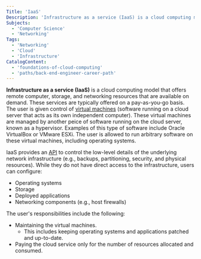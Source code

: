 ```yaml
---
Title: 'IaaS'
Description: 'Infrastructure as a service (IaaS) is a cloud computing model that offers remote computer, storage, and networking resources that are available on demand.'
Subjects:
  - 'Computer Science'
  - 'Networking'
Tags:
  - 'Networking'
  - 'Cloud'
  - 'Infrastructure'
CatalogContent:
  - 'foundations-of-cloud-computing'
  - 'paths/back-end-engineer-career-path'
---
```


**Infrastructure as a service (IaaS)** is a cloud computing model that offers remote computer, storage, and networking resources that are available on demand. These services are typically offered on a pay-as-you-go basis. The user is given control of [virtual machines](https://www.codecademy.com/resources/docs/general/virtual-machines) (software running on a cloud server that acts as its own independent computer). These virtual machines are managed by another peice of software running on the cloud server, known as a hypervisor. Examples of this type of software include Oracle VirtualBox or VMware ESXi. The user is allowed to run arbitrary software on these virtual machines, including operating systems.

IaaS provides an [API](https://www.codecademy.com/resources/docs/general/api) to control the low-level details of the underlying network infrastructure (e.g., backups, partitioning, security, and physical resources). While they do not have direct access to the infrastructure, users can configure:

- Operating systems
- Storage
- Deployed applications
- Networking components (e.g., host firewalls)

The user's responsibilities include the following:

- Maintaining the virtual machines.
  - This includes keeping operating systems and applications patched and up-to-date.
- Paying the cloud service only for the number of resources allocated and consumed.
